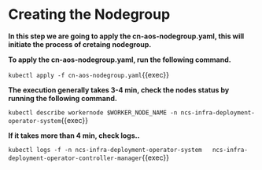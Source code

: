 # Creating the Nodegroup

**In this step we are going to apply the cn-aos-nodegroup.yaml, this will initiate the process of cretaing nodegroup.**

**To apply the cn-aos-nodegroup.yaml, run the following command.**

`kubectl apply -f cn-aos-nodegroup.yaml`{{exec}}

**The execution generally takes 3-4 min, check the nodes status by running the following command.**

`kubectl describe workernode $WORKER_NODE_NAME -n ncs-infra-deployment-operator-system`{{exec}}

**If it takes more than 4 min, check logs..**

`kubectl logs -f -n ncs-infra-deployment-operator-system   ncs-infra-deployment-operator-controller-manager`{{exec}}
